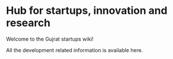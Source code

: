 # Hub for startups, innovation and research

Welcome to the Gujrat startups wiki!

All the development related information is available here.
